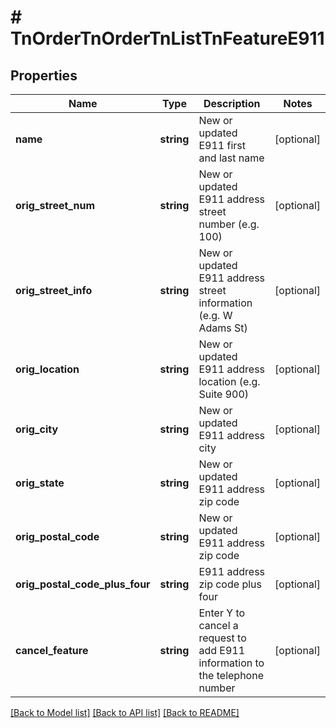 # # TnOrderTnOrderTnListTnFeatureE911

## Properties

Name | Type | Description | Notes
------------ | ------------- | ------------- | -------------
**name** | **string** | New or updated E911 first and last name | [optional]
**orig_street_num** | **string** | New or updated E911 address street number (e.g. 100) | [optional]
**orig_street_info** | **string** | New or updated E911 address street information (e.g. W Adams St) | [optional]
**orig_location** | **string** | New or updated E911 address location (e.g. Suite 900) | [optional]
**orig_city** | **string** | New or updated E911 address city | [optional]
**orig_state** | **string** | New or updated E911 address zip code | [optional]
**orig_postal_code** | **string** | New or updated E911 address zip code | [optional]
**orig_postal_code_plus_four** | **string** | E911 address zip code plus four | [optional]
**cancel_feature** | **string** | Enter Y to cancel a request to add E911 information to the telephone number | [optional]

[[Back to Model list]](../../README.md#models) [[Back to API list]](../../README.md#endpoints) [[Back to README]](../../README.md)
